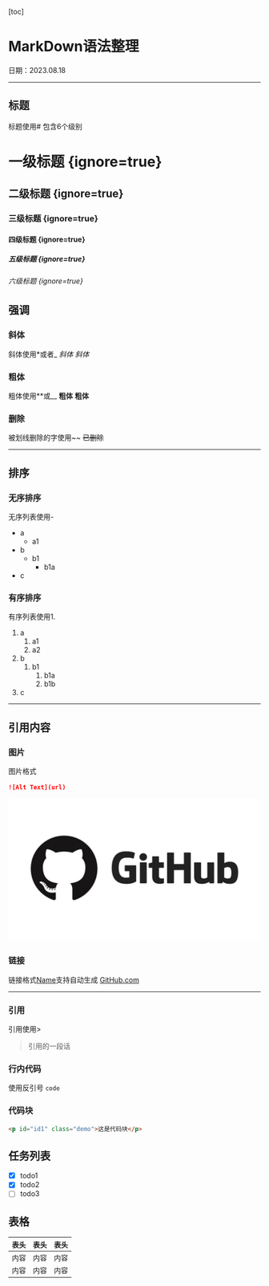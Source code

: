 [toc]
# MarkDown语法整理

日期：2023.08.18

---

## 标题

标题使用#
包含6个级别
# 一级标题 {ignore=true}
## 二级标题 {ignore=true}
### 三级标题 {ignore=true}
#### 四级标题 {ignore=true}
##### 五级标题 {ignore=true}
###### 六级标题 {ignore=true}

## 强调

### 斜体
斜体使用*或者_
*斜体*
_斜体_

### 粗体
粗体使用**或__
**粗体**
__粗体__

### 删除
被划线删除的字使用~~
~~已删除~~

---

## 排序

### 无序排序
无序列表使用-
- a
    - a1 
- b
    - b1
        - b1a
- c

### 有序排序
有序列表使用1.
1. a
   1. a1
   2. a2
2. b
   1. b1
      1. b1a 
      2. b1b
3. c

---

## 引用内容

### 图片
图片格式
```markdown
![Alt Text](url)
```
![GitHub Logo](../img/github_logo.png)

### 链接
链接格式[Name](url)支持自动生成
[GitHub.com](http://github.com)

---
### 引用
引用使用>
> 引用的一段话

### 行内代码
使用反引号
`code`

### 代码块

```html
<p id="id1" class="demo">这是代码块</p>
```

## 任务列表
- [x] todo1
- [x] todo2
- [ ] todo3

## 表格
表头|表头|表头
---|---|---
内容|内容|内容
内容|内容|内容